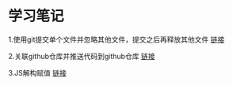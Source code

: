 # 学习笔记

1.使用git提交单个文件并忽略其他文件，提交之后再释放其他文件 [链接](https://github.com/SkyHots/NoteLearn/blob/main/GitLearn/1.%E4%BD%BF%E7%94%A8git%E6%8F%90%E4%BA%A4%E5%8D%95%E4%B8%AA%E6%96%87%E4%BB%B6%E5%B9%B6%E5%BF%BD%E7%95%A5%E5%85%B6%E4%BB%96%E6%96%87%E4%BB%B6%EF%BC%8C%E6%8F%90%E4%BA%A4%E4%B9%8B%E5%90%8E%E5%86%8D%E9%87%8A%E6%94%BE%E5%85%B6%E4%BB%96%E6%96%87%E4%BB%B6.md)

2.关联github仓库并推送代码到github仓库 [链接](https://github.com/SkyHots/NoteLearn/blob/main/GitLearn/2.%E5%85%B3%E8%81%94github%E4%BB%93%E5%BA%93%E5%B9%B6%E6%8E%A8%E9%80%81%E4%BB%A3%E7%A0%81%E5%88%B0github%E4%BB%93%E5%BA%93.md)

3.JS解构赋值 [链接](https://github.com/SkyHots/NoteLearn/blob/main/JSLearn/1.%E8%A7%A3%E6%9E%84%E8%B5%8B%E5%80%BC.md)
